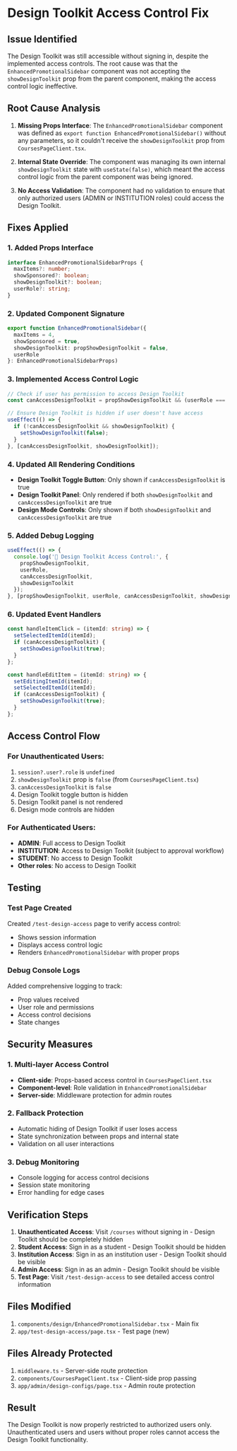# Design Toolkit Access Control Fix

## Issue Identified
The Design Toolkit was still accessible without signing in, despite the implemented access controls. The root cause was that the `EnhancedPromotionalSidebar` component was not accepting the `showDesignToolkit` prop from the parent component, making the access control logic ineffective.

## Root Cause Analysis
1. **Missing Props Interface**: The `EnhancedPromotionalSidebar` component was defined as `export function EnhancedPromotionalSidebar()` without any parameters, so it couldn't receive the `showDesignToolkit` prop from `CoursesPageClient.tsx`.

2. **Internal State Override**: The component was managing its own internal `showDesignToolkit` state with `useState(false)`, which meant the access control logic from the parent component was being ignored.

3. **No Access Validation**: The component had no validation to ensure that only authorized users (ADMIN or INSTITUTION roles) could access the Design Toolkit.

## Fixes Applied

### 1. Added Props Interface
```typescript
interface EnhancedPromotionalSidebarProps {
  maxItems?: number;
  showSponsored?: boolean;
  showDesignToolkit?: boolean;
  userRole?: string;
}
```

### 2. Updated Component Signature
```typescript
export function EnhancedPromotionalSidebar({ 
  maxItems = 4, 
  showSponsored = true, 
  showDesignToolkit: propShowDesignToolkit = false,
  userRole 
}: EnhancedPromotionalSidebarProps)
```

### 3. Implemented Access Control Logic
```typescript
// Check if user has permission to access Design Toolkit
const canAccessDesignToolkit = propShowDesignToolkit && (userRole === 'ADMIN' || userRole === 'INSTITUTION');

// Ensure Design Toolkit is hidden if user doesn't have access
useEffect(() => {
  if (!canAccessDesignToolkit && showDesignToolkit) {
    setShowDesignToolkit(false);
  }
}, [canAccessDesignToolkit, showDesignToolkit]);
```

### 4. Updated All Rendering Conditions
- **Design Toolkit Toggle Button**: Only shown if `canAccessDesignToolkit` is true
- **Design Toolkit Panel**: Only rendered if both `showDesignToolkit` and `canAccessDesignToolkit` are true
- **Design Mode Controls**: Only shown if both `showDesignToolkit` and `canAccessDesignToolkit` are true

### 5. Added Debug Logging
```typescript
useEffect(() => {
  console.log('🔐 Design Toolkit Access Control:', {
    propShowDesignToolkit,
    userRole,
    canAccessDesignToolkit,
    showDesignToolkit
  });
}, [propShowDesignToolkit, userRole, canAccessDesignToolkit, showDesignToolkit]);
```

### 6. Updated Event Handlers
```typescript
const handleItemClick = (itemId: string) => {
  setSelectedItemId(itemId);
  if (canAccessDesignToolkit) {
    setShowDesignToolkit(true);
  }
};

const handleEditItem = (itemId: string) => {
  setEditingItemId(itemId);
  setSelectedItemId(itemId);
  if (canAccessDesignToolkit) {
    setShowDesignToolkit(true);
  }
};
```

## Access Control Flow

### For Unauthenticated Users:
1. `session?.user?.role` is `undefined`
2. `showDesignToolkit` prop is `false` (from `CoursesPageClient.tsx`)
3. `canAccessDesignToolkit` is `false`
4. Design Toolkit toggle button is hidden
5. Design Toolkit panel is not rendered
6. Design mode controls are hidden

### For Authenticated Users:
- **ADMIN**: Full access to Design Toolkit
- **INSTITUTION**: Access to Design Toolkit (subject to approval workflow)
- **STUDENT**: No access to Design Toolkit
- **Other roles**: No access to Design Toolkit

## Testing

### Test Page Created
Created `/test-design-access` page to verify access control:
- Shows session information
- Displays access control logic
- Renders `EnhancedPromotionalSidebar` with proper props

### Debug Console Logs
Added comprehensive logging to track:
- Prop values received
- User role and permissions
- Access control decisions
- State changes

## Security Measures

### 1. Multi-layer Access Control
- **Client-side**: Props-based access control in `CoursesPageClient.tsx`
- **Component-level**: Role validation in `EnhancedPromotionalSidebar`
- **Server-side**: Middleware protection for admin routes

### 2. Fallback Protection
- Automatic hiding of Design Toolkit if user loses access
- State synchronization between props and internal state
- Validation on all user interactions

### 3. Debug Monitoring
- Console logging for access control decisions
- Session state monitoring
- Error handling for edge cases

## Verification Steps

1. **Unauthenticated Access**: Visit `/courses` without signing in - Design Toolkit should be completely hidden
2. **Student Access**: Sign in as a student - Design Toolkit should be hidden
3. **Institution Access**: Sign in as an institution user - Design Toolkit should be visible
4. **Admin Access**: Sign in as an admin - Design Toolkit should be visible
5. **Test Page**: Visit `/test-design-access` to see detailed access control information

## Files Modified

1. `components/design/EnhancedPromotionalSidebar.tsx` - Main fix
2. `app/test-design-access/page.tsx` - Test page (new)

## Files Already Protected

1. `middleware.ts` - Server-side route protection
2. `components/CoursesPageClient.tsx` - Client-side prop passing
3. `app/admin/design-configs/page.tsx` - Admin route protection

## Result

The Design Toolkit is now properly restricted to authorized users only. Unauthenticated users and users without proper roles cannot access the Design Toolkit functionality.
